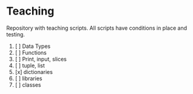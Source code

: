 # Teaching

Repository with teaching scripts. All scripts have conditions in place and testing.

1. [ ] Data Types
2. [ ] Functions
3. [ ] Print, input, slices
4. [ ] tuple, list
5. [x] dictionaries
6. [ ] libraries
7. [ ] classes
